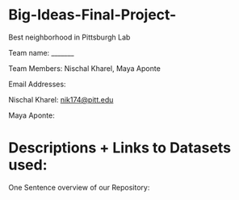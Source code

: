 # Big-Ideas-Final-Project-
Best neighborhood in Pittsburgh Lab

 Team name: _______

Team Members: Nischal Kharel, Maya Aponte

Email Addresses: 

Nischal Kharel: nik174@pitt.edu

Maya Aponte: 

# Descriptions + Links to Datasets used: 


One Sentence overview of our Repository:




